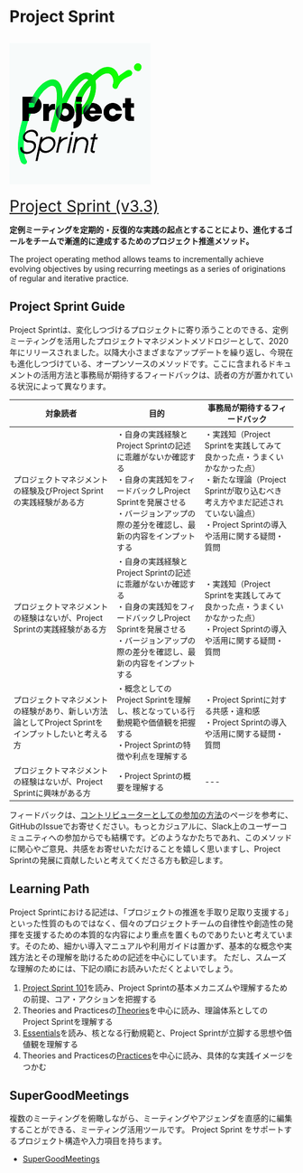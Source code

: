 # Project Sprint

## ![](images/pjs_logo.png)

<span style="font-size: 200%">[Project Sprint (v3.3)](JA/v3.3/README.md)</span>

**定例ミーティングを定期的・反復的な実践の起点とすることにより、進化するゴールをチームで漸進的に達成するためのプロジェクト推進メソッド。**

The project operating method allows teams to incrementally achieve evolving objectives by using recurring meetings as a series of originations of regular and iterative practice.

## Project Sprint Guide

Project Sprintは、変化しつづけるプロジェクトに寄り添うことのできる、定例ミーティングを活用したプロジェクトマネジメントメソドロジーとして、2020年にリリースされました。以降大小さまざまなアップデートを繰り返し、今現在も進化しつづけている、オープンソースのメソッドです。ここに含まれるドキュメントの活用方法と事務局が期待するフィードバックは、読者の方が置かれている状況によって異なります。

|対象読者|目的|事務局が期待するフィードバック|
|---|---|---|
|プロジェクトマネジメントの経験及びProject Sprintの実践経験がある方|・自身の実践経験とProject Sprintの記述に乖離がないか確認する<br>・自身の実践知をフィードバックしProject Sprintを発展させる<br>・バージョンアップの際の差分を確認し、最新の内容をインプットする|・実践知（Project Sprintを実践してみて良かった点・うまくいかなかった点）<br>・新たな理論（Project Sprintが取り込むべき考え方やまだ記述されていない論点）<br>・Project Sprintの導入や活用に関する疑問・質問|
|プロジェクトマネジメントの経験はないが、Project Sprintの実践経験がある方|・自身の実践経験とProject Sprintの記述に乖離がないか確認する<br>・自身の実践知をフィードバックしProject Sprintを発展させる<br>・バージョンアップの際の差分を確認し、最新の内容をインプットする|・実践知（Project Sprintを実践してみて良かった点・うまくいかなかった点）<br>・Project Sprintの導入や活用に関する疑問・質問|
|プロジェクトマネジメントの経験があり、新しい方法論としてProject Sprintをインプットしたいと考える方|・概念としてのProject Sprintを理解し、核となっている行動規範や価値観を把握する<br>・Project Sprintの特徴や利点を理解する|・Project Sprintに対する共感・違和感<br>・Project Sprintの導入や活用に関する疑問・質問|
|プロジェクトマネジメントの経験はないが、Project Sprintに興味がある方|・Project Sprintの概要を理解する|---|

フィードバックは、[コントリビューターとしての参加の方法](contributing.md)のページを参考に、GitHubのIssueでお寄せください。もっとカジュアルに、Slack上のユーザーコミュニティへの参加からでも結構です。どのようなかたちであれ、このメソッドに関心やご意見、共感をお寄せいただけることを嬉しく思いますし、Project Sprintの発展に貢献したいと考えてくださる方も歓迎します。

## Learning Path

Project Sprintにおける記述は、「プロジェクトの推進を手取り足取り支援する」といった性質のものではなく、個々のプロジェクトチームの自律性や創造性の発揮を支援するための本質的な内容により重点を置くものでありたいと考えています。そのため、細かい導入マニュアルや利用ガイドは置かず、基本的な概念や実践方法とその理解を助けるための記述を中心にしています。
ただし、スムーズな理解のためには、下記の順にお読みいただくとよいでしょう。

1. [Project Sprint 101](JA/v3.2/theories/101.md)を読み、Project Sprintの基本メカニズムや理解するための前提、コア・アクションを把握する
2. Theories and Practicesの[Theories](JA/v3.2/theories/README.md)を中心に読み、理論体系としてのProject Sprintを理解する
3. [Essentials](JA/v3.2/essentials.md)を読み、核となる行動規範と、Project Sprintが立脚する思想や価値観を理解する
4. Theories and Practicesの[Practices](JA/v3.2/practices/README.md)を中心に読み、具体的な実践イメージをつかむ

## SuperGoodMeetings

複数のミーティングを俯瞰しながら、ミーティングやアジェンダを直感的に編集することができる、ミーティング活用ツールです。 Project Sprint をサポートするプロジェクト構造や入力項目を持ちます。

* [SuperGoodMeetings](https://supergoodmeetings.com)
